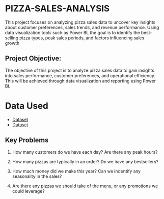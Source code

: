 # PIZZA-SALES-ANALYSIS
This project focuses on analyzing pizza sales data to uncover key insights about customer preferences, sales trends, and revenue performance. Using data visualization tools such as Power BI, the goal is to identify the best-selling pizza types, peak sales periods, and factors influencing sales growth.

## Project Objective:
The objective of this project is to analyze pizza sales data to gain insights into sales performance, customer preferences, and operational efficiency. This will be achieved through data visualization and reporting using Power BI.

# Data Used
-	<a href="https://mavenanalytics.io/data-playground?order=date_added%2Cdesc&search=PIZZA">Dataset</a>
-	<a href="https://github.com/Bolatito12/PIZZA-SALES-ANALYSIS/blob/main/Pizza%2BPlace%2BSales.zip">Dataset</a>

## Key Problems
1. How many customers do we have each day? Are there any peak hours?

2. How many pizzas are typically in an order? Do we have any bestsellers?

3. How much money did we make this year? Can we indentify any seasonality in the sales?

4. Are there any pizzas we should take of the menu, or any promotions we could leverage?

